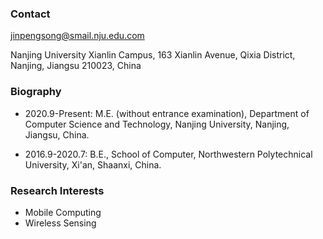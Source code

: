 ### Contact

jinpengsong@smail.nju.edu.com

Nanjing University Xianlin Campus, 163 Xianlin Avenue, Qixia District, Nanjing, Jiangsu 210023, China

### Biography

- 2020.9-Present: M.E. (without entrance examination), Department of Computer Science and Technology, Nanjing University, Nanjing, Jiangsu, China.

- 2016.9-2020.7: B.E.,  School of Computer, Northwestern Polytechnical University, Xi'an, Shaanxi, China.

### Research Interests

- Mobile Computing 
- Wireless Sensing


